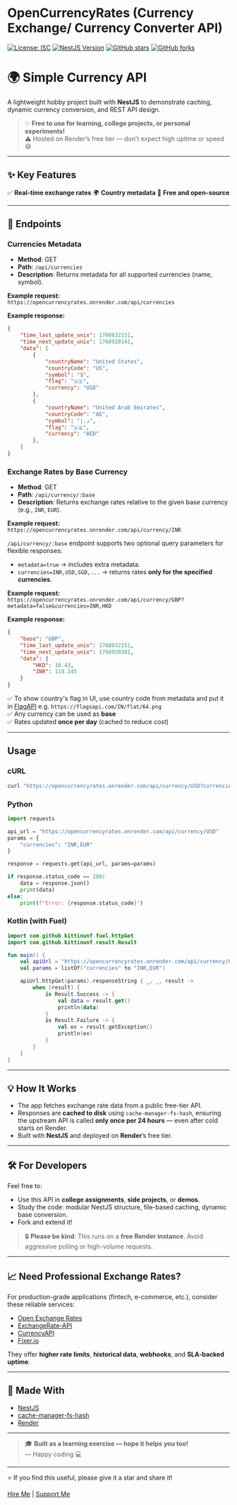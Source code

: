 # OpenCurrencyRates (Currency Exchange/ Currency Converter API)

[![License: ISC](https://img.shields.io/badge/License-ISC-blue.svg)](https://opensource.org/licenses/ISC)
[![NestJS Version](https://img.shields.io/badge/nestjs-%5E10.0.0-green.svg)](https://nestjs.com/)
[![GitHub stars](https://img.shields.io/github/stars/karanatwal/OpenCurrencyRates?style=social)](https://github.com/karanatwal/OpenCurrencyRates/stargazers)
[![GitHub forks](https://img.shields.io/github/forks/karanatwal/OpenCurrencyRates?style=social)](https://github.com/karanatwal/OpenCurrencyRates/network)

# 🌍 Simple Currency API

A lightweight hobby project built with **NestJS** to demonstrate caching, dynamic currency conversion, and REST API design.

> ✨ **Free to use for learning, college projects, or personal experiments!**  
> ⚠️ Hosted on Render’s free tier — don’t expect high uptime or speed 😄

---

## ✨ Key Features

✅ **Real-time exchange rates**
🌍 **Country metadata**
🔗 **Free and open-source**

---

## 🚀 Endpoints

### Currencies Metadata
- **Method**: GET  
- **Path**: `/api/currencies`  
- **Description**: Returns metadata for all supported currencies (name, symbol).

**Example request:**  
`https://opencurrencyrates.onrender.com/api/currencies`

**Example response:**
```json
{
    "time_last_update_unix": 1760832151,
    "time_next_update_unix": 1760920141,
    "data": [
        {
            "countryName": "United States",
            "countryCode": "US",
            "symbol": "$",
            "flag": "🇺🇸",
            "currency": "USD"
        },
        {
            "countryName": "United Arab Emirates",
            "countryCode": "AE",
            "symbol": "د.إ",
            "flag": "🇦🇪",
            "currency": "AED"
        },
    ]
}
```

### Exchange Rates by Base Currency
- **Method**: GET  
- **Path**: `/api/currency/:base`  
- **Description**: Returns exchange rates relative to the given base currency (e.g., `INR`, `EUR`).

**Example request:**  
`https://opencurrencyrates.onrender.com/api/currency/INR`

`/api/currency/:base` endpoint supports two optional query parameters for flexible responses:

- `metadata=true` → includes extra metadata.
- `currencies=INR,USD,SGD,...` → returns rates **only for the specified currencies**.

**Example request:**  
`https://opencurrencyrates.onrender.com/api/currency/GBP?metadata=false&currencies=INR,HKD`

**Example response:**
```json
{
    "base": "GBP",
    "time_last_update_unix": 1760832151,
    "time_next_update_unix": 1760920381,
    "data": {
        "HKD": 10.43,
        "INR": 118.145
    }
}
```

✅ To show country's flag in UI, use country code from metadata and put it in [FlagAPI](https://flagsapi.com/) e.g. `https://flagsapi.com/IN/flat/64.png`  
✅ Any currency can be used as **base**  
✅ Rates updated **once per day** (cached to reduce cost)

---

## Usage

### cURL

```bash
curl "https://opencurrencyrates.onrender.com/api/currency/USD?currencies=INR,EUR"
```

### Python

```python
import requests

api_url = "https://opencurrencyrates.onrender.com/api/currency/USD"
params = {
    "currencies": "INR,EUR"
}

response = requests.get(api_url, params=params)

if response.status_code == 200:
    data = response.json()
    print(data)
else:
    print(f"Error: {response.status_code}")
```

### Kotlin (with Fuel)

```kotlin
import com.github.kittinunf.fuel.httpGet
import com.github.kittinunf.result.Result

fun main() {
    val apiUrl = "https://opencurrencyrates.onrender.com/api/currency/USD"
    val params = listOf("currencies" to "INR,EUR")

    apiUrl.httpGet(params).responseString { _, _, result ->
        when (result) {
            is Result.Success -> {
                val data = result.get()
                println(data)
            }
            is Result.Failure -> {
                val ex = result.getException()
                println(ex)
            }
        }
    }
}
```

---

## 💡 How It Works

- The app fetches exchange rate data from a public free-tier API.
- Responses are **cached to disk** using `cache-manager-fs-hash`, ensuring the upstream API is called **only once per 24 hours** — even after cold starts on Render.
- Built with **NestJS** and deployed on **Render**’s free tier.

---

## 🛠️ For Developers

Feel free to:
- Use this API in **college assignments**, **side projects**, or **demos**.
- Study the code: modular NestJS structure, file-based caching, dynamic base conversion.
- Fork and extend it!

> 🔒 **Please be kind**: This runs on a **free Render instance**. Avoid aggressive polling or high-volume requests.

---

## 📈 Need Professional Exchange Rates?

For production-grade applications (fintech, e-commerce, etc.), consider these reliable services:

- [Open Exchange Rates](https://openexchangerates.org/)
- [ExchangeRate-API](https://www.exchangerate-api.com/)
- [CurrencyAPI](https://currencyapi.com/)
- [Fixer.io](https://fixer.io/)

They offer **higher rate limits**, **historical data**, **webhooks**, and **SLA-backed uptime**.

---

## 🙌 Made With

- [NestJS](https://nestjs.com/)
- [cache-manager-fs-hash](https://www.npmjs.com/package/cache-manager-fs-hash)
- [Render](https://render.com/)

---

> 🎓 **Built as a learning exercise — hope it helps you too!**  
> — Happy coding 💻

---

⭐ If you find this useful, please give it a star and share it!

[Hire Me](https://karanatwal.github.io) | [Support Me](https://paypal.me/kandyatwal)
